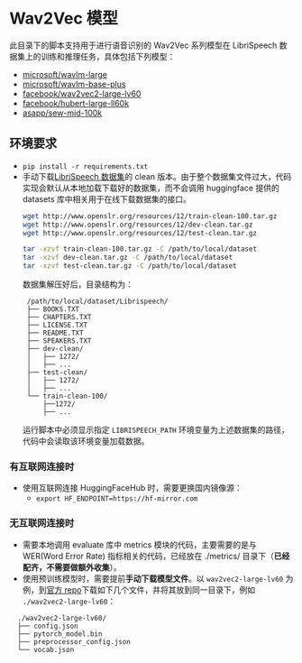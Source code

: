 # Wav2Vec 模型

此目录下的脚本支持用于进行语音识别的 Wav2Vec 系列模型在 LibriSpeech 数据集上的训练和推理任务，具体包括下列模型：

- [microsoft/wavlm-large](https://huggingface.co/microsoft/wavlm-large)
- [microsoft/wavlm-base-plus](https://huggingface.co/microsoft/wavlm-base-plus)
- [facebook/wav2vec2-large-lv60](https://huggingface.co/facebook/wav2vec2-large-lv60)
- [facebook/hubert-large-ll60k](https://huggingface.co/facebook/hubert-large-ll60k)
- [asapp/sew-mid-100k](https://huggingface.co/asapp/sew-mid-100k)

## 环境要求
- `pip install -r requirements.txt`
- 手动下载[LibriSpeech 数据集](https://www.openslr.org/12/)的 clean 版本。由于整个数据集文件过大，代码实现会默认从本地加载下载好的数据集，而不会调用 huggingface 提供的 datasets 库中相关用于在线下载数据集的接口。
  ```bash
  wget http://www.openslr.org/resources/12/train-clean-100.tar.gz
  wget http://www.openslr.org/resources/12/dev-clean.tar.gz
  wget http://www.openslr.org/resources/12/test-clean.tar.gz

  tar -xzvf train-clean-100.tar.gz -C /path/to/local/dataset
  tar -xzvf dev-clean.tar.gz -C /path/to/local/dataset
  tar -xzvf test-clean.tar.gz -C /path/to/local/dataset
  ```
  数据集解压好后，目录结构为：
  ```
   /path/to/local/dataset/Librispeech/
   ├── BOOKS.TXT
   ├── CHAPTERS.TXT
   ├── LICENSE.TXT
   ├── README.TXT
   ├── SPEAKERS.TXT
   ├── dev-clean/
   │   ├── 1272/
   │   ├── ...
   ├── test-clean/
   │   ├── 1272/
   │   ├── ...
   └── train-clean-100/
       ├──1272/
       ├── ...
	```
  运行脚本中必须显示指定 `LIBRISPEECH_PATH` 环境变量为上述数据集的路径，代码中会读取该环境变量加载数据。

### 有互联网连接时
- 使用互联网连接 HuggingFaceHub 时，需要更换国内镜像源：
  - `export HF_ENDPOINT=https://hf-mirror.com`

### 无互联网连接时
- 需要本地调用 evaluate 库中 metrics 模块的代码，主要需要的是与 WER(Word Error Rate) 指标相关的代码，已经放在 ./metrics/ 目录下（**已经配齐，不需要做额外收集**）。
- 使用预训练模型时，需要提前**手动下载模型文件**。以 `wav2vec2-large-lv60` 为例，到[官方 repo](https://hf-mirror.com/facebook/wav2vec2-large-lv60)下载如下几个文件，并将其放到同一目录下，例如 `./wav2vec2-large-lv60`：
```
  ./wav2vec2-large-lv60/
  ├── config.json
  ├── pytorch_model.bin
  ├── preprocessor_config.json
  └── vocab.json
```
